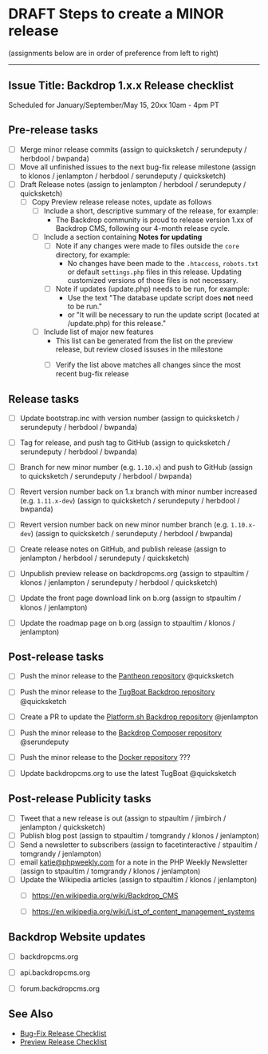 DRAFT Steps to create a MINOR release
=====================================
(assignments below are in order of preference from left to right)

---
Issue Title:   Backdrop 1.x.x Release checklist
---

Scheduled for January/September/May 15, 20xx 10am - 4pm PT

## Pre-release tasks

- [ ] Merge minor release commits (assign to quicksketch / serundeputy / herbdool / bwpanda)
- [ ] Move all unfinished issues to the next bug-fix release milestone (assign to klonos / jenlampton / herbdool / serundeputy / quicksketch)
- [ ] Draft Release notes (assign to jenlampton / herbdool / serundeputy / quicksketch)
  - [ ] Copy Preview release release notes, update as follows
    - [ ] Include a short, descriptive summary of the release, for example:
      - The Backdrop community is proud to release version 1.xx of Backdrop CMS, following our 4-month release cycle.
    - [ ] Include a section containing **Notes for updating**
      - [ ] Note if any changes were made to files outside the `core` directory, for example:
        - No changes have been made to the `.htaccess`, `robots.txt` or default `settings.php` files in this release. Updating customized versions of those files is not necessary.
      - [ ] Note if updates (update.php) needs to be run, for example:
        - Use the text "The database update script does **not** need to be run."
        - or "It will be necessary to run the update script (located at /update.php) for this release."
    - [ ] Include list of major new features
      - This list can be generated from the list on the preview release, but review closed issuses in the milestone
      - [ ] Verify the list above matches all changes since the most recent bug-fix release



## Release tasks

- [ ] Update bootstrap.inc with version number (assign to quicksketch / serundeputy / herbdool / bwpanda)
- [ ] Tag for release, and push tag to GitHub (assign to quicksketch / serundeputy / herbdool / bwpanda)
- [ ] Branch for new minor number (e.g. `1.10.x`) and push to GitHub (assign to quicksketch / serundeputy / herbdool / bwpanda)
- [ ] Revert version number back on 1.x branch with minor number increased (e.g. `1.11.x-dev`) (assign to quicksketch / serundeputy / herbdool / bwpanda)
- [ ] Revert version number back on new minor number branch (e.g. `1.10.x-dev`) (assign to quicksketch / serundeputy / herbdool / bwpanda)
- [ ] Create release notes on GitHub, and publish release (assign to jenlampton / herbdool / serundeputy / quicksketch)
- [ ] Unpublish preview release on backdropcms.org (assign to stpaultim / klonos / jenlampton / serundeputy / herbdool / quicksketch)
- [ ] Update the front page download link on b.org (assign to stpaultim / klonos / jenlampton)
- [ ] Update the roadmap page on b.org (assign to stpaultim / klonos / jenlampton)


## Post-release tasks

- [ ] Push the minor release to the [Pantheon repository](https://github.com/backdrop-ops/backdrop-pantheon) @quicksketch
- [ ] Push the minor release to the [TugBoat Backdrop repository](https://github.com/backdrop-ops/backdrop-tugboat) @quicksketch
- [ ] Create a PR to update the [Platform.sh Backdrop repository](https://github.com/platformsh/template-builder/blob/master/project/backdrop.py) @jenlampton
- [ ] Push the minor release to the [Backdrop Composer repository](https://github.com/backdrop-ops/backdrop-composer) @serundeputy
- [ ] Push the minor release to the [Docker repository](https://github.com/docker-library/official-images/blob/master/library/backdrop) ???
- [ ] Update backdropcms.org to use the latest TugBoat @quicksketch


## Post-release Publicity tasks

- [ ] Tweet that a new release is out (assign to stpaultim / jimbirch / jenlampton / quicksketch)
- [ ] Publish blog post (assign to stpaultim / tomgrandy / klonos / jenlampton)
- [ ] Send a newsletter to subscribers (assign to facetinteractive / stpaultim / tomgrandy / jenlampton)
- [ ] email katie@phpweekly.com for a note in the PHP Weekly Newsletter (assign to stpaultim / tomgrandy / klonos / jenlampton)
- [ ] Update the Wikipedia articles (assign to stpaultim / klonos / jenlampton)
  - [ ] https://en.wikipedia.org/wiki/Backdrop_CMS
  - [ ] https://en.wikipedia.org/wiki/List_of_content_management_systems


## Backdrop Website updates

- [ ] backdropcms.org
- [ ] api.backdropcms.org
- [ ] forum.backdropcms.org


See Also
---------
* [Bug-Fix Release Checklist]()
* [Preview Release Checklist]()
